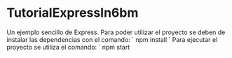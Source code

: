 # TutorialExpressIn6bm
Un ejemplo sencillo de Express.
Para poder utilizar el proyecto se deben de instalar las dependencias con el comando:
´
npm install
´
Para ejecutar el proyecto se utiliza el comando:
´
npm start

